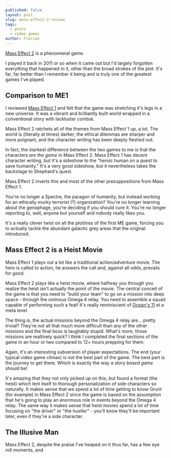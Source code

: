 ```yaml
---
published: false
layout: post
slug: mass-effect-2-review
tags:
  - posts
  - video games
author: Florian
---
```


[Mass Effect 2](https://en.wikipedia.org/wiki/Mass_Effect_2) is a phenomenal game.

I played it back in 2011 or so when it came out but I'd largely forgotten everything that happened in it, other than the broad strokes of the plot. It's far, far better than I remember it being and is truly one of the greatest games I've played.

## Comparison to ME1

I reviewed [Mass Effect 1](https://floverfelt.org/posts/mass-effect-review) and felt that the game was stretching it's legs in a new universe. It was a vibrant and brilliantly built world wrapped in a conventional story with lackluster combat.

Mass Effect 2 ratchets all of the themes from Mass Effect 1 up, a lot. The world is (literally at times) darker, the ethical dilemmas are sharper and more poignant, and the character writing has been deeply fleshed out. 

In fact, the starkest difference between the two games to me is that the characters *are the game* in Mass Effect 2. Mass Effect 1 has decent character writing, but it's a sideshow to the "heroic human on a quest to save humanity." It's a very good sideshow, but it nevertheless takes the backstage to Shephard's quest.

Mass Effect 2 inverts this and most of the other presuppositions from Mass Effect 1.

You're no longer a Spectre, the paragon of humanity, but instead working for an ethically murky terrorist (?) organization? You're no longer learning about the genophage, you're deciding if you should cure it. You're no longer reporting to, well, anyone but yourself and nobody really likes you.

It's a really clever twist on all the plotlines of the first ME game, forcing you to actually tackle the abundant galactic grey areas that the original introduced.

## Mass Effect 2 is a Heist Movie

Mass Effect 1 plays out a lot like a traditional action/adventure movie. The hero is called to action, he answers the call and, against all odds, prevails for good.

Mass Effect 2 plays like a heist movie, where halfway you through you realize the heist isn't actually the point of the movie. The central conceit of the game is that you need to "build your team" to go on a mission into deep space - through the ominous Omega 4 relay. You need to assemble a squad capable of performing such a feat! It's really reminiscient of [Ocean's 11](https://en.wikipedia.org/wiki/Ocean%27s_(film_series)) at a meta level.

The thing is, the actual missions beyond the Omega 4 relay are... pretty trivial? They're not all that much more difficult than any of the other missions and the final boss is laughably stupid. What's more, those missions are realtively quick? I think I completed the final sections of the game in an hour or two compared to 12+ hours prepping for them.

Again, it's an interesting subversion of player expectations. The end (your typical video game climax) is not the best part of the game. The best part is the journey to get there. Which is exactly the way *a story based game* should be! 

It's amazing that they not only picked up on this, but found a format (the heist) which lent itself to thorough personalization of side characters so naturally. It makes sense that we spend a lot of time getting to know Grunt (for example) in Mass Effect 2 since the game is based on the assumption that he's going to play an enormous role in events beyond the Omega 4 relay. The same way it makes sense that heist movies spend a lot of time focusing on "the driver" or "the hustler" - you'll know they'll be important later, even if they're a side character.

## The Illusive Man

Mass Effect 2, despite the praise I've heaped on it thus far, has a few eye roll moments, and 
















